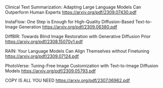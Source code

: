 Clinical Text Summarization: Adapting Large Language Models Can Outperform Human Experts
https://arxiv.org/pdf/2309.07430.pdf

InstaFlow: One Step is Enough for High-Quality Diffusion-Based Text-to-Image Generation
https://arxiv.org/pdf/2309.06380.pdf

DiffBIR: Towards Blind Image Restoration with Generative Diffusion Prior
https://arxiv.org/pdf/2308.15070v1.pdf

RAIN: Your Language Models Can Align Themselves without Finetuning
https://arxiv.org/pdf/2309.07124.pdf

PhotoVerse: Tuning-Free Image Customization with Text-to-Image Diffusion Models
https://arxiv.org/pdf/2309.05793.pdf

COPY IS ALL YOU NEED
https://arxiv.org/pdf/2307.06962.pdf

